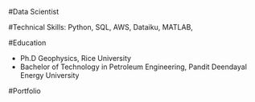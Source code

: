 #Data Scientist

#Technical Skills: Python, SQL, AWS, Dataiku, MATLAB, 

#Education
- Ph.D Geophysics, Rice University
- Bachelor of Technology in Petroleum Engineering, Pandit Deendayal Energy University

#Portfolio 
